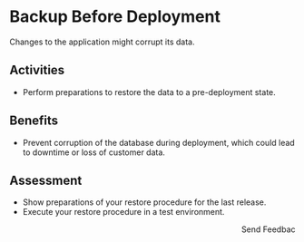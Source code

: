 # Backup Before Deployment

Changes to the application might corrupt its data.

## Activities

- Perform preparations to restore the data to a pre-deployment state.

## Benefits

- Prevent corruption of the database during deployment, which could lead to downtime or loss of customer data.

## Assessment

- Show preparations of your restore procedure for the last release.
- Execute your restore procedure in a test environment.

<p align="right">Send Feedbac</p>
